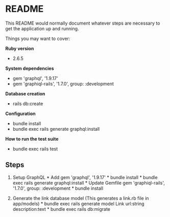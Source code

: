 # README

This README would normally document whatever steps are necessary to get the
application up and running.

Things you may want to cover:

**Ruby version**
  * 2.6.5

**System dependencies**
  * gem 'graphql', '1.9.17'
  * gem 'graphiql-rails', '1.7.0', group: :development

**Database creation**
  * rails db:create

**Configuration**
  * bundle install
  * bundle exec rails generate graphql:install 

**How to run the test suite**
  * bundle exec rails test

## Steps
  1. Setup GraphQL 
    * Add gem 'graphql', '1.9.17'
    * bundle install
    * bundle exec rails generate graphql:install
    * Update Gemfile gem 'graphiql-rails', '1.7.0', group: :development
    * bundle install

  2. Generate the link database model (This generates a link.rb file in app/models)
    * bundle exec rails generate model Link url:string description:text
    * bundle exec rails db:migrate
